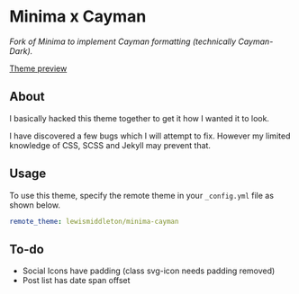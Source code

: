 # Minima x Cayman

*Fork of Minima to implement Cayman formatting (technically Cayman-Dark).*

[Theme preview](https://lewismiddleton.github.io/minima-cayman/markdown-demo/)

## About
I basically hacked this theme together to get it how I wanted it to look.

I have discovered a few bugs which I will attempt to fix. However my limited knowledge of CSS, SCSS and Jekyll may prevent that.

## Usage
To use this theme, specify the remote theme in your `_config.yml` file as shown below.
```yaml
remote_theme: lewismiddleton/minima-cayman
```


## To-do
 - Social Icons have padding (class svg-icon needs padding removed)
 - Post list has date span offset